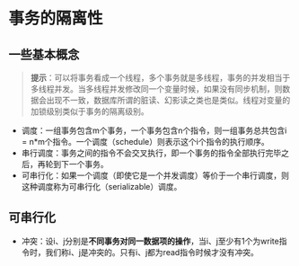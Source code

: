 
# 事务的隔离性
## 一些基本概念

> **提示**：可以将事务看成一个线程，多个事务就是多线程，事务的并发相当于多线程并发。当多线程并发修改同一个变量时候，如果没有同步机制，则数据会出现不一致，数据库所谓的脏读、幻影读之类也是类似。线程对变量的加锁级别类似于事务的隔离级别。

* 调度：一组事务包含m个事务，一个事务包含n个指令，则一组事务总共包含i = n*m个指令。一个调度（schedule）则表示这个i个指令的执行顺序。
* 串行调度：事务之间的指令不会交叉执行，即一个事务的指令全部执行完毕之后，再轮到下一个事务。
* 可串行化：如果一个调度（即使它是一个并发调度）等价于一个串行调度，则这种调度称为可串行化（serializable）调度。

## 可串行化
* 冲突：设i、j分别是**不同事务对同一数据项的操作**，当i、j至少有1个为write指令时，我们称i、j是冲突的。只有i、j都为read指令时候才没有冲突。
